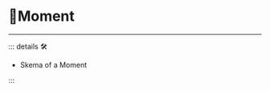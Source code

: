 # 🔷<beta>Moment</beta>

---

<!-- =================================================== -->
<!-- =================================================== -->
<!-- =================================================== -->
<!-- =================================================== -->
<!-- =================================================== -->
::: details 🛠

- Skema of a Moment

:::
